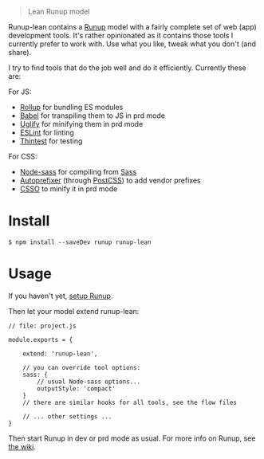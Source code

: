 > Lean Runup model

Runup-lean contains a [Runup](everbuild/runup) model with a fairly complete set of web (app) development tools.
It's rather opinionated as it contains those tools I currently prefer to work with.
Use what you like, tweak what you don't (and share).
 
I try to find tools that do the job well and do it efficiently.
Currently these are:
 
For JS:

* [Rollup](https://rollupjs.org/) for bundling ES modules
* [Babel](https://babeljs.io/) for transpiling them to JS in prd mode
* [Uglify](http://lisperator.net/uglifyjs/) for minifying them in prd mode
* [ESLint](http://eslint.org/) for linting
* [Thintest](everbuild/thintest) for testing

For CSS:

* [Node-sass](sass/node-sass) for compiling from [Sass](http://sass-lang.com/)
* [Autoprefixer](postcss/autoprefixer) (through [PostCSS](http://postcss.org/)) to add vendor prefixes
* [CSSO](css/csso) to minify it in prd mode


# Install

```
$ npm install --saveDev runup runup-lean
```


# Usage

If you haven't yet, [setup Runup](everbuild/runup/blob/master/README.md#usage).

Then let your model extend runup-lean:

```ecmascript 6
// file: project.js

module.exports = {

    extend: 'runup-lean',
    
    // you can override tool options:
    sass: {
        // usual Node-sass options...
        outputStyle: 'compact'
    }
    // there are similar hooks for all tools, see the flow files

    // ... other settings ...
}
```

Then start Runup in dev or prd mode as usual.
For more info on Runup, see [the wiki](everbuild/runup/wiki).